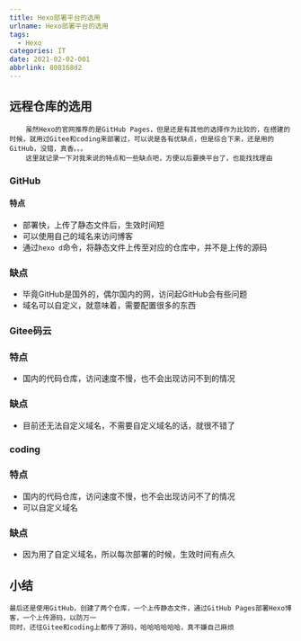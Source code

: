 ```yaml
---
title: Hexo部署平台的选用
urlname: Hexo部署平台的选用
tags:
  - Hexo
categories: IT
date: 2021-02-02-001
abbrlink: 808168d2
---
```


## 远程仓库的选用
        虽然Hexo的官网推荐的是GitHub Pages，但是还是有其他的选择作为比较的，在搭建的时候，就用过Gitee和coding来部署过，可以说是各有优缺点，但是综合下来，还是用的GitHub，没错，真香。。。
        这里就记录一下对我来说的特点和一些缺点吧，方便以后要换平台了，也能找找理由
<!--more-->
### GitHub
#### 特点
* 部署快，上传了静态文件后，生效时间短
* 可以使用自己的域名来访问博客
* 通过`hexo d`命令，将静态文件上传至对应的仓库中，并不是上传的源码
### 缺点
* 毕竟GitHub是国外的，偶尔国内的网，访问起GitHub会有些问题
* 域名可以自定义，就意味着，需要配置很多的东西

### Gitee码云
### 特点
* 国内的代码仓库，访问速度不慢，也不会出现访问不到的情况
### 缺点
* 目前还无法自定义域名，不需要自定义域名的话，就很不错了

### coding
### 特点
* 国内的代码仓库，访问速度不慢，也不会出现访问不了的情况
* 可以自定义域名
### 缺点
* 因为用了自定义域名，所以每次部署的时候，生效时间有点久

## 小结
    最后还是使用GitHub，创建了两个仓库，一个上传静态文件，通过GitHub Pages部署Hexo博客，一个上传源码，以防万一
    同时，还往Gitee和coding上都传了源码，哈哈哈哈哈哈，真不嫌自己麻烦